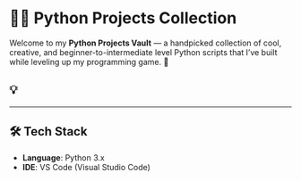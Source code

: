# 🐍✨ Python Projects Collection

Welcome to my **Python Projects Vault** — a handpicked collection of cool, creative, and beginner-to-intermediate level Python scripts that I’ve built while leveling up my programming game. 🚀

## 💡 
---

## 🛠️ Tech Stack
- **Language**: Python 3.x  
- **IDE**: VS Code (Visual Studio Code)  

